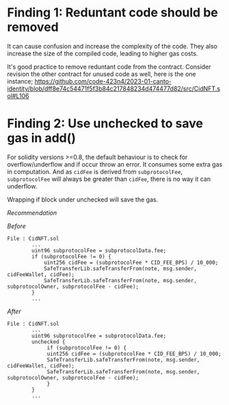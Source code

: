 # Finding 1: Reduntant code should be removed
It can cause confusion and increase the complexity of the code. They also increase the size of the compiled code, leading to higher gas costs. 

It's good practice to remove reduntant code from the contract. Consider revision the other contract for unused code as well, here is the one instance;
https://github.com/code-423n4/2023-01-canto-identity/blob/dff8e74c54471f5f3b84c217848234d474477d82/src/CidNFT.sol#L106

# Finding 2: Use unchecked to save gas in add() 

For solidity versions >=0.8, the default behaviour is to check for overflow/underflow and if occur throw an error. It consumes some extra gas in computation. And as `cidFee` is derived from `subprotocolFee`, `subprotocolFee` will always be greater than `cidFee`, there is no way it can underflow.  

Wrapping if block under unchecked will save the gas. 

*Recommendation*

*Before*

```
File : CidNFT.sol
        ...
        uint96 subprotocolFee = subprotocolData.fee;
        if (subprotocolFee != 0) {
            uint256 cidFee = (subprotocolFee * CID_FEE_BPS) / 10_000;
            SafeTransferLib.safeTransferFrom(note, msg.sender, cidFeeWallet, cidFee);
            SafeTransferLib.safeTransferFrom(note, msg.sender, subprotocolOwner, subprotocolFee - cidFee);
        }
        ...
```

*After*

```
File : CidNFT.sol
        ...
        uint96 subprotocolFee = subprotocolData.fee;
        unchecked { 
             if (subprotocolFee != 0) {
             uint256 cidFee = (subprotocolFee * CID_FEE_BPS) / 10_000;
             SafeTransferLib.safeTransferFrom(note, msg.sender, cidFeeWallet, cidFee);
             SafeTransferLib.safeTransferFrom(note, msg.sender, subprotocolOwner, subprotocolFee - cidFee);
             }
        }
        ...
```
